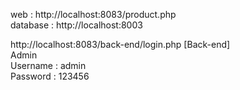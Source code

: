 web : http://localhost:8083/product.php <br>
database : http://localhost:8003 <br>

http://localhost:8083/back-end/login.php [Back-end] <br>
Admin <br>
Username : admin <br>
Password : 123456 <br>

